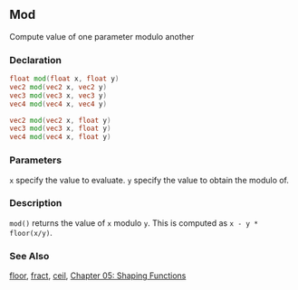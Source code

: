 ## Mod
Compute value of one parameter modulo another

### Declaration
```glsl
float mod(float x, float y)  
vec2 mod(vec2 x, vec2 y)  
vec3 mod(vec3 x, vec3 y)  
vec4 mod(vec4 x, vec4 y)

vec2 mod(vec2 x, float y)  
vec3 mod(vec3 x, float y)  
vec4 mod(vec4 x, float y)
```

### Parameters
```x``` specify the value to evaluate.
```y``` specify the value to obtain the modulo of.

### Description
```mod()``` returns the value of ```x``` modulo ```y```. This is computed as ```x - y * floor(x/y)```.

<div class="simpleFunction" data="y = mod(x,1.5); "></div>

### See Also
[floor](index.html#floor.md), [fract](index.html#fract.md), [ceil](index.html#ceil.md), [Chapter 05: Shaping Functions](../05/)